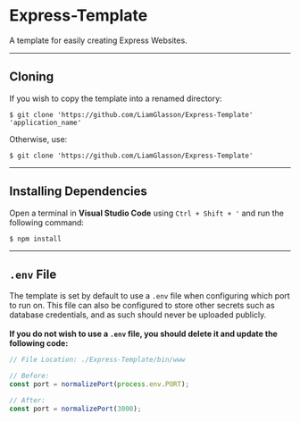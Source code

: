 # Express-Template
A template for easily creating Express Websites.

___
Cloning
---

If you wish to copy the template into a renamed directory:
```shell
$ git clone 'https://github.com/LiamGlasson/Express-Template' 'application_name'
```
Otherwise, use:
```shell
$ git clone 'https://github.com/LiamGlasson/Express-Template'
```
___
Installing Dependencies
---

Open a terminal in **Visual Studio Code** using `Ctrl + Shift + '` and run the following command:
```
$ npm install
```

___
`.env` File
---
The template is set by default to use a `.env` file when configuring which port to run on. This file can also be configured to store other secrets such as database credentials, and as such should never be uploaded publicly. <br>
<br>**If you do not wish to use a `.env` file, you should delete it and update the following code:**

```js
// File Location: ./Express-Template/bin/www

// Before:
const port = normalizePort(process.env.PORT);

// After:
const port = normalizePort(3000);
```
